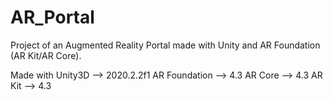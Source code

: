 # AR_Portal
Project of an Augmented Reality Portal made with Unity and AR Foundation (AR Kit/AR Core).

Made with Unity3D --> 2020.2.2f1
AR Foundation --> 4.3
AR Core --> 4.3
AR Kit --> 4.3
